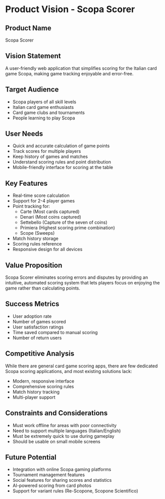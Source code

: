 # Product Vision - Scopa Scorer

## Product Name
Scopa Scorer

## Vision Statement
A user-friendly web application that simplifies scoring for the Italian card game Scopa, making game tracking enjoyable and error-free.

## Target Audience
- Scopa players of all skill levels
- Italian card game enthusiasts
- Card game clubs and tournaments
- People learning to play Scopa

## User Needs
- Quick and accurate calculation of game points
- Track scores for multiple players
- Keep history of games and matches
- Understand scoring rules and point distribution
- Mobile-friendly interface for scoring at the table

## Key Features
- Real-time score calculation
- Support for 2-4 player games
- Point tracking for:
  - Carte (Most cards captured)
  - Denari (Most coins captured)
  - Settebello (Capture of the seven of coins)
  - Primiera (Highest scoring prime combination)
  - Scope (Sweeps)
- Match history storage
- Scoring rules reference
- Responsive design for all devices

## Value Proposition
Scopa Scorer eliminates scoring errors and disputes by providing an intuitive, automated scoring system that lets players focus on enjoying the game rather than calculating points.

## Success Metrics
- User adoption rate
- Number of games scored
- User satisfaction ratings
- Time saved compared to manual scoring
- Number of return users

## Competitive Analysis
While there are general card game scoring apps, there are few dedicated Scopa scoring applications, and most existing solutions lack:
- Modern, responsive interface
- Comprehensive scoring rules
- Match history tracking
- Multi-player support

## Constraints and Considerations
- Must work offline for areas with poor connectivity
- Need to support multiple languages (Italian/English)
- Must be extremely quick to use during gameplay
- Should be usable on small mobile screens

## Future Potential
- Integration with online Scopa gaming platforms
- Tournament management features
- Social features for sharing scores and statistics
- AI-powered scoring from card photos
- Support for variant rules (Re-Scopone, Scopone Scientifico)